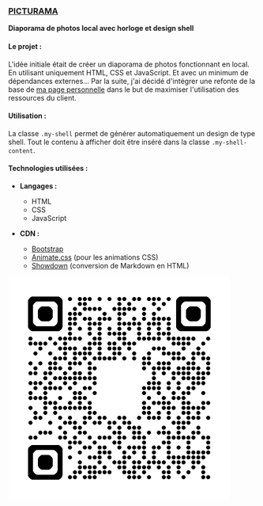 
### [PICTURAMA](https://flourdau.github.io/picturama/ "Picturama")
**Diaporama de photos local avec horloge et design shell**


#### Le projet :
L'idée initiale était de créer un diaporama de photos fonctionnant en local.
En utilisant uniquement HTML, CSS et JavaScript.
Et avec un minimum de dépendances externes...
Par la suite, j'ai décidé d'intégrer une refonte de la base de [ma page personnelle](https://positive-link.net/ "positive-link.net") 
dans le but de maximiser l'utilisation des ressources du client.

#### Utilisation :
La classe `.my-shell` permet de générer automatiquement un design de type shell.
Tout le contenu à afficher doit être inséré dans la classe `.my-shell-content`.

#### Technologies utilisées :
- **Langages :**
  - HTML
  - CSS
  - JavaScript

- **CDN :**
  - [Bootstrap](https://getbootstrap.com/)
  - [Animate.css](https://animate.style/) (pour les animations CSS)
  - [Showdown](https://github.com/showdownjs/showdown) (conversion de Markdown en HTML)

![QR-Code Picturama](design/img/qrcode.webp "QR-code: https://flourdau.github.io/picturama/")